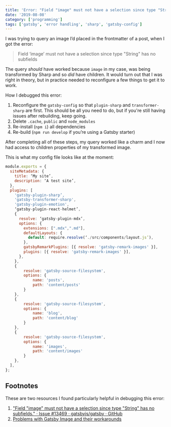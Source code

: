 ```yaml
---
title: 'Error: "Field "image" must not have a selection since type "String" has no subfields."'
date: '2019-08-08'
category: ['programming']
tags: ['gatsby', 'error handling', 'sharp', 'gatsby-config']
---
```


I was trying to query an image I’d placed in the frontmatter of a post, when I got the error:

> Field ‘image’ must not have a selection since type "String" has no subfields

The query _should_ have worked because `image` in my case, was being transformed by Sharp and so _did_ have children. It would turn out that I was right in theory, but in practice needed to reconfigure a few things to get it to work.

How I debugged this error:

1. Reconfigure the `gatsby-config` so that `plugin-sharp` and `transformer-sharp` are first. This should be all you need to do, but if you're still having issues after rebuilding, keep going.
2. Delete `.cache`, `public` and `node_modules`
3. Re-install (`npm i`) all dependencies
4. Re-build (`npm run develop` if you’re using a Gatsby starter)

After completing all of these steps, my query worked like a charm and I now had access to children properties of my transformed image.

This is what my config file looks like at the moment:

```javascript
module.exports = {
  siteMetadata: {
    title: ‘My site’,
    description: ‘A test site’,
  },
  plugins: [
    'gatsby-plugin-sharp’,
    'gatsby-transformer-sharp',
    'gatsby-plugin-emotion',
    ‘gatsby-plugin-react-helmet’,
    {
      resolve: ‘gatsby-plugin-mdx’,
      options: {
        extensions: [".mdx",".md"],
        defaultLayouts: {
          default: require.resolve(‘./src/components/layout.js’),
        },
        gatsbyRemarkPlugins: [{ resolve: 'gatsby-remark-images' }],
        plugins: [{ resolve: 'gatsby-remark-images' }],
      },
    },
    {
        resolve: 'gatsby-source-filesystem',
        options: {
            name: 'posts',
            path: 'content/posts'
        }
    },
    {
        resolve: 'gatsby-source-filesystem',
        options: {
            name: 'blog',
            path: 'content/blog'
        }
    },
    {
        resolve: 'gatsby-source-filesystem',
        options: {
            name: 'images',
            path: 'content/images'
        }
    },
  ],
};

```

## Footnotes

These are two resources I found particularly helpful in debugging this error:

1. ["Field "image" must not have a selection since type "String" has no subfields." · Issue #13469 · gatsbyjs/gatsby · GitHub](https://github.com/gatsbyjs/gatsby/issues/13469)
2. [Problems with Gatsby Image and their workarounds](https://theleakycauldronblog.com/blog/problems-with-gatsby-image-and-their-workarounds/)
